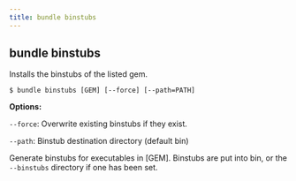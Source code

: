 ```yaml
---
title: bundle binstubs
---
```


## bundle binstubs

Installs the binstubs of the listed gem.

```
$ bundle binstubs [GEM] [--force] [--path=PATH]
```

**Options:**

`--force`: Overwrite existing binstubs if they exist.

`--path`: Binstub destination directory (default bin)

Generate binstubs for executables in [GEM]. Binstubs are put into bin, or the
`--binstubs` directory if one has been set.
